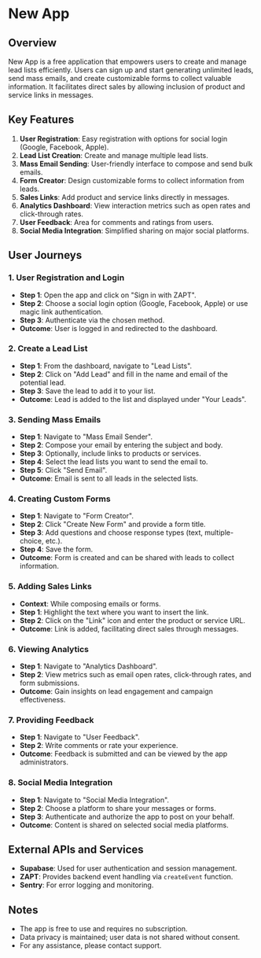 # New App

## Overview

New App is a free application that empowers users to create and manage lead lists efficiently. Users can sign up and start generating unlimited leads, send mass emails, and create customizable forms to collect valuable information. It facilitates direct sales by allowing inclusion of product and service links in messages.

## Key Features

1. **User Registration**: Easy registration with options for social login (Google, Facebook, Apple).
2. **Lead List Creation**: Create and manage multiple lead lists.
3. **Mass Email Sending**: User-friendly interface to compose and send bulk emails.
4. **Form Creator**: Design customizable forms to collect information from leads.
5. **Sales Links**: Add product and service links directly in messages.
6. **Analytics Dashboard**: View interaction metrics such as open rates and click-through rates.
7. **User Feedback**: Area for comments and ratings from users.
8. **Social Media Integration**: Simplified sharing on major social platforms.

## User Journeys

### 1. User Registration and Login

- **Step 1**: Open the app and click on "Sign in with ZAPT".
- **Step 2**: Choose a social login option (Google, Facebook, Apple) or use magic link authentication.
- **Step 3**: Authenticate via the chosen method.
- **Outcome**: User is logged in and redirected to the dashboard.

### 2. Create a Lead List

- **Step 1**: From the dashboard, navigate to "Lead Lists".
- **Step 2**: Click on "Add Lead" and fill in the name and email of the potential lead.
- **Step 3**: Save the lead to add it to your list.
- **Outcome**: Lead is added to the list and displayed under "Your Leads".

### 3. Sending Mass Emails

- **Step 1**: Navigate to "Mass Email Sender".
- **Step 2**: Compose your email by entering the subject and body.
- **Step 3**: Optionally, include links to products or services.
- **Step 4**: Select the lead lists you want to send the email to.
- **Step 5**: Click "Send Email".
- **Outcome**: Email is sent to all leads in the selected lists.

### 4. Creating Custom Forms

- **Step 1**: Navigate to "Form Creator".
- **Step 2**: Click "Create New Form" and provide a form title.
- **Step 3**: Add questions and choose response types (text, multiple-choice, etc.).
- **Step 4**: Save the form.
- **Outcome**: Form is created and can be shared with leads to collect information.

### 5. Adding Sales Links

- **Context**: While composing emails or forms.
- **Step 1**: Highlight the text where you want to insert the link.
- **Step 2**: Click on the "Link" icon and enter the product or service URL.
- **Outcome**: Link is added, facilitating direct sales through messages.

### 6. Viewing Analytics

- **Step 1**: Navigate to "Analytics Dashboard".
- **Step 2**: View metrics such as email open rates, click-through rates, and form submissions.
- **Outcome**: Gain insights on lead engagement and campaign effectiveness.

### 7. Providing Feedback

- **Step 1**: Navigate to "User Feedback".
- **Step 2**: Write comments or rate your experience.
- **Outcome**: Feedback is submitted and can be viewed by the app administrators.

### 8. Social Media Integration

- **Step 1**: Navigate to "Social Media Integration".
- **Step 2**: Choose a platform to share your messages or forms.
- **Step 3**: Authenticate and authorize the app to post on your behalf.
- **Outcome**: Content is shared on selected social media platforms.

## External APIs and Services

- **Supabase**: Used for user authentication and session management.
- **ZAPT**: Provides backend event handling via `createEvent` function.
- **Sentry**: For error logging and monitoring.

## Notes

- The app is free to use and requires no subscription.
- Data privacy is maintained; user data is not shared without consent.
- For any assistance, please contact support.